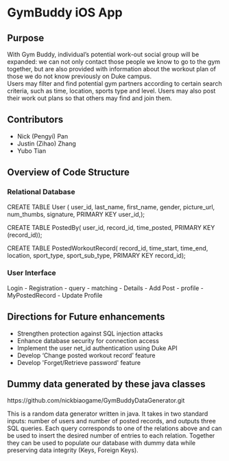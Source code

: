 <h1>GymBuddy iOS App</h1>
<h2>Purpose</h2>
<p>
With Gym Buddy, individual’s potential work-out social group will be expanded: we can not only contact those people we know to go to the gym together, but are also provided with information about the workout plan of those we do not know previously on Duke campus.
<br>
Users may filter and find potential gym partners according to certain search criteria, such as time, location, sports type and level. Users may also post their work out plans so that others may find and join them. 
</p>
<h2>Contributors</h2>
<ul>
	<li>Nick (Pengyi) Pan</li>
	<li>Justin (Zihao) Zhang</li>
	<li>Yubo Tian</li>
</ul>
<h2>Overview of Code Structure</h2>
<h3>Relational Database</h3>
<p>
CREATE TABLE User (
user_id,  
last_name, 
first_name,  
gender, 
picture_url, 
num_thumbs, 
signature,
PRIMARY KEY user_id,);
</p>
<p>
CREATE TABLE PostedBy(
user_id,
record_id,
time_posted,
PRIMARY KEY (record_id));
</p>
<p>
CREATE TABLE PostedWorkoutRecord(
record_id,
time_start,
time_end,
location,
sport_type,
sport_sub_type,
PRIMARY KEY record_id);
</p>
<h3>User Interface</h3>
<p>
Login - Registration
      - query - matching - Details 
                         - Add Post   
              - profile  - MyPostedRecord
                         - Update Profile
</p>
<h2>Directions for Future enhancements</h2>
<ul>
	<li>Strengthen protection against SQL injection attacks</li>
	<li>Enhance database security for connection access</li>
	<li>Implement the user net_id authentication using Duke API</li>
	<li>Develop ‘Change posted workout record’ feature</li>
	<li>Develop 'Forget/Retrieve password' feature</li>
</ul>
<h2>Dummy data generated by these java classes</h2>
<p>
https://github.com/nickbiaogame/GymBuddyDataGenerator.git
</p>
<p>
This is a random data generator written in java. It takes in two standard inputs: number of users and number of posted records, and outputs three SQL queries. Each query corresponds to one of the relations above and can be used to insert the desired number of entries to each relation. Together they can be used to populate our database with dummy data while preserving data integrity (Keys, Foreign Keys).
</p>
